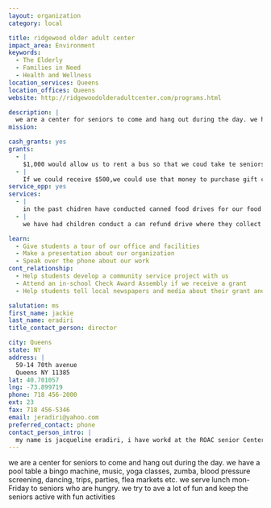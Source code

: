 ```yaml
---
layout: organization
category: local

title: ridgewood older adult center
impact_area: Environment
keywords: 
  - The Elderly
  - Families in Need
  - Health and Wellness
location_services: Queens
location_offices: Queens
website: http://ridgewoodolderadultcenter.com/programs.html

description: |
  we are a center for seniors to come and hang out during the day. we have a pool table a bingo machine, music, yoga classes, zumba, blood pressure screening, dancing, trips, parties, flea markets etc.  we serve lunch mon-Friday  to seniors who are hungry.  we try to ave a lot of fun and keep the seniors active with fun activities
mission: 

cash_grants: yes
grants: 
  - |
    $1,000 would allow us to rent a bus so that we coud take te seniors to atlantic city for a day trip.  Usually we have to raise the funds but if we coud get the money it woud help us out greatly
  - |
    If we could receive $500,we could use that money to purchase gift certificates from the supermarket to give out to families when we run out of food in our food pantry.  we coud buy 50 ten dollar cards or 25 $20 dollar cards
service_opp: yes
services: 
  - |
    in the past chidren have conducted canned food drives for our food pantry
  - |
    we have had children conduct a can refund drive where they collect cans and collect the money from the cans so that they could give the money to the seniors

learn: 
  - Give students a tour of our office and facilities
  - Make a presentation about our organization
  - Speak over the phone about our work
cont_relationship: 
  - Help students develop a community service project with us
  - Attend an in-school Check Award Assembly if we receive a grant
  - Help students tell local newspapers and media about their grant and/or project with us

salutation: ms
first_name: jackie
last_name: eradiri
title_contact_person: director

city: Queens
state: NY
address: |
  59-14 70th avenue  
  Queens NY 11385
lat: 40.701057
lng: -73.899719
phone: 718 456-2000
ext: 23
fax: 718 456-5346
email: jeradiri@yahoo.com
preferred_contact: phone
contact_person_intro: |
  my name is jacqueline eradiri, i have workd at the ROAC senior Center for 14 years. My job is to provide educational and social activities for the seniors so that they can stay healthy and have fun
---
```

we are a center for seniors to come and hang out during the day. we have a pool table a bingo machine, music, yoga classes, zumba, blood pressure screening, dancing, trips, parties, flea markets etc.  we serve lunch mon-Friday  to seniors who are hungry.  we try to ave a lot of fun and keep the seniors active with fun activities